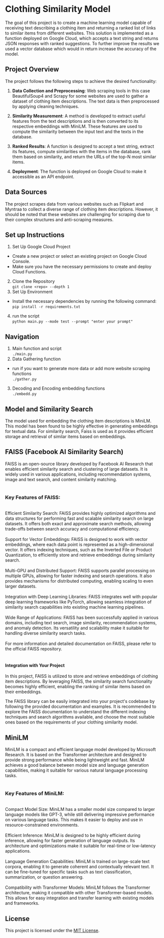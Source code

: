 
# Clothing Similarity Model

The goal of this project is to create a machine learning model capable of receiving text describing a clothing item and returning a ranked list of links to similar items from different websites. This solution is implemented as a function deployed on Google Cloud, which accepts a text string and returns JSON responses with ranked suggestions. To further improve the results we used a vector database which would in return increase the accuracy of the model.

## Project Overview

The project follows the following steps to achieve the desired functionality:

1. **Data Collection and Preprocessing**: Web scraping tools in this case BeautifulSoup4 and Scrapy for some websites are used to gather a dataset of clothing item descriptions. The text data is then preprocessed by applying cleaning techniques.

2. **Similarity Measurement**: A method is developed to extract useful features from the text descriptions and is then converted to its respective embeddings with MiniLM. These features are used to compute the similarity between the input text and the texts in the database.

3. **Ranked Results**: A function is designed to accept a text string, extract its features, compute similarities with the items in the database, rank them based on similarity, and return the URLs of the top-N most similar items.

4. **Deployment**: The function is deployed on Google Cloud to make it accessible as an API endpoint.

## Data Sources

The project scrapes data from various websites such as Flipkart and Myntraa to collect a diverse range of clothing item descriptions. However, it should be noted that these websites are challenging for scraping due to their complex structures and anti-scraping measures.

## Set up Instructions 

1. Set Up Google Cloud Project
* Create a new project or select an existing project on Google Cloud Console.<br>
* Make sure you have the necessary permissions to create and deploy Cloud Functions.<br>
2. Clone the Repository <br>
``` git clone <repo> --depth 1 ```<br>
3. Set Up Environment
* Install the necessary dependencies by running the following command:<br>
```pip install -r requirements.txt```<br>
4. run the script <br>
```python main.py --mode test --prompt "enter your prompt"```

## Navigation 
1. Main function and script <br>
`./main.py`
2. Data Gathering function
* run if you want to generate more data or add more website scraping functions<br>
`./gather.py`
3. Decoding and Encoding embedding functions<br> 
`./embedd.py`


## Model and Similarity Search

The model used for embedding the clothing item descriptions is MiniLM. This model has been found to be highly effective in generating embeddings for textual data. For similarity search, Faiss is 
used as it provides efficient storage and retrieval of similar items based on embeddings.

## FAISS (Facebook AI Similarity Search)
FAISS is an open-source library developed by Facebook AI Research that enables efficient similarity search and clustering of large datasets. It is widely used in various applications, including recommendation systems, image and text search, and content similarity matching.
<br><br>
### Key Features of FAISS:
<br>
Efficient Similarity Search: FAISS provides highly optimized algorithms and data structures for performing fast and scalable similarity search on large datasets. It offers both exact and approximate search methods, allowing trade-offs between search accuracy and computational efficiency.
<br><br>
Support for Vector Embeddings: FAISS is designed to work with vector embeddings, where each data point is represented as a high-dimensional vector. It offers indexing techniques, such as the Inverted File or Product Quantization, to efficiently store and retrieve embeddings during similarity search.
<br><br>
Multi-GPU and Distributed Support: FAISS supports parallel processing on multiple GPUs, allowing for faster indexing and search operations. It also provides mechanisms for distributed computing, enabling scaling to even larger datasets.
<br><br>
Integration with Deep Learning Libraries: FAISS integrates well with popular deep learning frameworks like PyTorch, allowing seamless integration of similarity search capabilities into existing machine learning pipelines.
<br><br>
Wide Range of Applications: FAISS has been successfully applied in various domains, including text search, image similarity, recommendation systems, and anomaly detection. Its versatility and scalability make it suitable for handling diverse similarity search tasks.
<br><br>
For more information and detailed documentation on FAISS, please refer to the official FAISS repository.
<br><br>

#### Integration with Your Project
In this project, FAISS is utilized to store and retrieve embeddings of clothing item descriptions. By leveraging FAISS, the similarity search functionality becomes highly efficient, enabling the ranking of similar items based on their embeddings.

The FAISS library can be easily integrated into your project's codebase by following the provided documentation and examples. It is recommended to explore the FAISS documentation to understand the different indexing techniques and search algorithms available, and choose the most suitable ones based on the requirements of your clothing similarity model.

## MiniLM
MiniLM is a compact and efficient language model developed by Microsoft Research. It is based on the Transformer architecture and designed to provide strong performance while being lightweight and fast. MiniLM achieves a good balance between model size and language generation capabilities, making it suitable for various natural language processing tasks.
<br><br>
### Key Features of MiniLM:
<br>
Compact Model Size: MiniLM has a smaller model size compared to larger language models like GPT-3, while still delivering impressive performance on various language tasks. This makes it easier to deploy and use in resource-constrained environments.
<br><br>
Efficient Inference: MiniLM is designed to be highly efficient during inference, allowing for faster generation of language outputs. Its architecture and optimizations make it suitable for real-time or low-latency applications.
<br><br>
Language Generation Capabilities: MiniLM is trained on large-scale text corpora, enabling it to generate coherent and contextually relevant text. It can be fine-tuned for specific tasks such as text classification, summarization, or question answering.
<br><br>
Compatibility with Transformer Models: MiniLM follows the Transformer architecture, making it compatible with other Transformer-based models. This allows for easy integration and transfer learning with existing models and frameworks.

## License

This project is licensed under the [MIT License](LICENSE).

